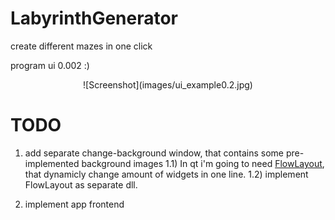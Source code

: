 # LabyrinthGenerator
create different mazes in one click

program ui 0.002 :)

<p align="center">
![Screenshot](images/ui_example0.2.jpg)
</p>

# TODO
1) add separate change-background window, that contains 
   some pre-implemented background images
    1.1) In qt i'm going to need [FlowLayout](https://doc.qt.io/qt-5/qtwidgets-layouts-flowlayout-example.html), that dynamicly change 
         amount of widgets in one line.
    1.2) implement FlowLayout as separate dll.

2) implement app frontend
